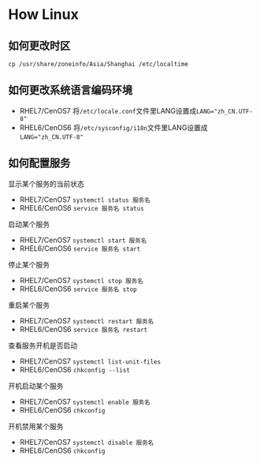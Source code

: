 # How Linux


## 如何更改时区

`cp /usr/share/zoneinfo/Asia/Shanghai /etc/localtime`

## 如何更改系统语言编码环境

- RHEL7/CenOS7 将`/etc/locale.conf`文件里LANG设置成`LANG="zh_CN.UTF-8"`
- RHEL6/CenOS6 将`/etc/sysconfig/i18n`文件里LANG设置成`LANG="zh_CN.UTF-8"`


## 如何配置服务

显示某个服务的当前状态

- RHEL7/CenOS7 `systemctl status 服务名`
- RHEL6/CenOS6 `service 服务名 status`

启动某个服务

- RHEL7/CenOS7 `systemctl start 服务名`
- RHEL6/CenOS6 `service 服务名 start`

停止某个服务

- RHEL7/CenOS7 `systemctl stop 服务名`
- RHEL6/CenOS6 `service 服务名 stop`

重启某个服务

- RHEL7/CenOS7 `systemctl restart 服务名`
- RHEL6/CenOS6 `service 服务名 restart`

查看服务开机是否启动

- RHEL7/CenOS7 `systemctl list-unit-files`
- RHEL6/CenOS6 `chkconfig --list`

开机启动某个服务

- RHEL7/CenOS7 `systemctl enable 服务名`
- RHEL6/CenOS6 `chkconfig `

开机禁用某个服务

- RHEL7/CenOS7 `systemctl disable 服务名`
- RHEL6/CenOS6 `chkconfig `

